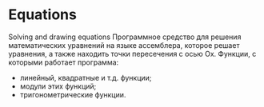 # Equations
Solving and drawing equations
Программное средство для решения математических уравнений на языке ассемблера, которое решает уравнения, а также находить точки пересечения с осью Ох. 
Функции, с которыми работает программа:
-	линейный, квадратные и т.д. функции;
-	модули этих функций;
-	тригонометрические функции.
